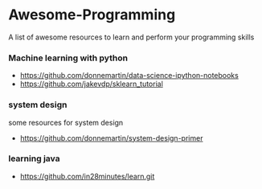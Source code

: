 # Awesome-Programming
A list of awesome resources to learn and perform your programming skills

### Machine learning with python
- https://github.com/donnemartin/data-science-ipython-notebooks
- https://github.com/jakevdp/sklearn_tutorial
### system design
some resources for system design
- https://github.com/donnemartin/system-design-primer
### learning java
- https://github.com/in28minutes/learn.git
